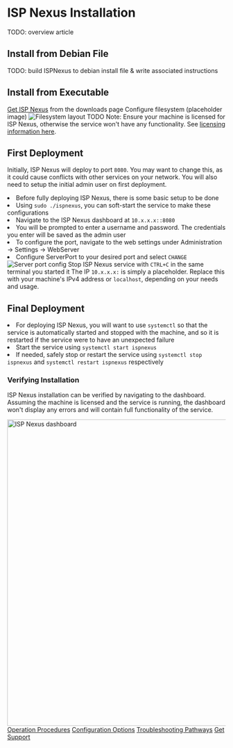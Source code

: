# ISP Nexus Installation

<warning>TODO: overview article</warning>

## Install from Debian File

<warning>TODO: build ISPNexus to debian install file & write associated instructions</warning>

## Install from Executable

<procedure>
    <step><a href="https://www.aspensmart.net/">Get ISP Nexus</a> from the downloads page</step>
    <step>Configure filesystem (placeholder image)
    <img src="completion_procedure.png" alt="Filesystem layout" border-effect="line"/></step>
    <step><warning>TODO</warning></step>
</procedure>

<tip>
    Note: Ensure your machine is licensed for ISP Nexus,
    otherwise the service won't have any functionality.
    See <a href="Licensing.md">licensing information here</a>.
</tip>

## First Deployment

<p>
    Initially, ISP Nexus will deploy to port <code>8080</code>. You may want to change this,
    as it could cause conflicts with other services on your network. You will also need to
    setup the initial admin user on first deployment.
</p>

<procedure title="First User and Configuring Port">
    <list>
        <li>Before fully deploying ISP Nexus, there is some basic setup to be done</li>
        <li>Using <code>sudo ./ispnexus</code>, you can soft-start the service to make these configurations</li>
    </list>
    <list type="decimal">
        <li>Navigate to the ISP Nexus dashboard at <code>10.x.x.x::8080</code></li>
        <li>You will be prompted to enter a username and password.
        The credentials you enter will be saved as the <control>admin</control> user</li>
        <li>To configure the port, navigate to the web settings
        under <control>Administration → Settings → WebServer</control></li>
        <li>Configure <control>ServerPort</control> to your desired port and select <code>CHANGE</code></li>
    </list>
    <img src="server-port.png" alt="Server port config" border-effect="line"/>
    <step>Stop ISP Nexus service with <code>CTRL+C</code> in the same terminal you started it</step>
</procedure>

<tip>
    The IP <code>10.x.x.x:</code> is simply a placeholder.
    Replace this with your machine's IPv4 address or <code>localhost</code>, depending on your needs and usage.
</tip>

## Final Deployment

<procedure title="Deploying ISP Nexus">
    <list>
        <li>For deploying ISP Nexus, you will want to use <code>systemctl</code> so
        that the service is automatically started and stopped with the machine, and so
        it is restarted if the service were to have an unexpected failure</li>
        <li>Start the service using <code>systemctl start ispnexus</code></li>
        <li>If needed, safely stop or restart the service using <code>systemctl stop ispnexus</code> and
        <code>systemctl restart ispnexus</code> respectively</li>
    </list>
</procedure>

### Verifying Installation

ISP Nexus installation can be verified by navigating to the dashboard.
Assuming the machine is licensed and the service is running, the dashboard won't display
any errors and will contain full functionality of the service.

<img src="dashboard.png" alt="ISP Nexus dashboard" border-effect="line" width="706"/>

<seealso style="cards">
    <category ref="related">
        <a href="Operation.md" summary="Get started with operating and maintaining your new service">
            Operation Procedures</a>
        <a href="Configuration.md" summary="Learn about ISP Nexus configuration options">
            Configuration Options</a>
        <a href="Troubleshooting.md" summary="Prepare for outages before they arrive">
            Troubleshooting Pathways</a>
        <a href="Support.md" summary="Contact Aspen Wireless">
            Get Support</a>
    </category>
</seealso>